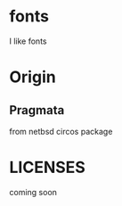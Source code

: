 fonts
=====

I like fonts


# Origin

## Pragmata

from netbsd circos package

# LICENSES

coming soon
